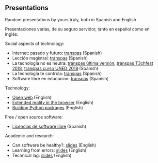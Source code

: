 ## Presentations

Random presentations by yours truly, both in Spanish and English.

Presentaciones varias, de su seguro servidor, tanto en español como en inglés.

Social aspects of technology:

* Internet: pasado y futuro: [transpas](internet-pasado-futuro/transpas.pdf) (Spanish)
* Lección magistral: [transpas](leccion-magistral/transpas.pdf) (Spanish)
* La tecnología no es neutra:
  [transpas última versión](tecnologia-no-neutra/tecnologia-no-neutra.pdf),
  [transpas T3chfest 2018](tecnologia-no-neutra/tecnologia-no-neutra-t3chfest-2018.pdf),
  [transpas curso UNED 2018](tecnologia-no-neutra/tecnologia-no-neutra-uned-2018.pdf) 
  (Spanish)
* La tecnología te controla: [transpas](tecnologia-te-controla/transpas-2018-05.pdf) (Spanish)
* Software libre en educacion: [transpas](soft-libre-educacion/soft-libre-educacion.pdf) (Spanish)

Technology:

* [Open web](open-web) (English)
* [Extended reality in the browser](xr) (English)
* [Building Python packages](pip-packages) (English)

Free / open source software:

* [Licencias de software libre](licencias-sobre/transpas.pdf) (Spanish)

Academic and research:

* Can software be healthy?: [slides](healthy-sw/slides.pdf) (English)
* Learning from errors: [slides](learning-from-errors/slides.pdf) (English)
* Technical lag: [slides](tech-lag/slides.pdf) (English)

